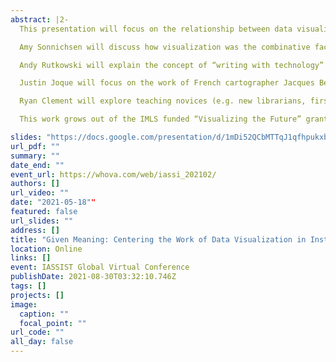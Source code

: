 ```yaml
---
abstract: |2-
  This presentation will focus on the relationship between data visualization and the production of meaning. The panelists will address teaching data visualization skills, especially to undergraduate students, in ways that center literacy, representation, design, aesthetics and critical approaches rather than exclusively focusing on specific technologies and tools.

  Amy Sonnichsen will discuss how visualization was the combinative factor in centering a course on community and interdisciplinary scholarship. She will share the instructional outcomes that emerged in the classroom through the focus on methods for making meaning and visual connections between data and disciplines.

  Andy Rutkowski will explain the concept of “writing with technology” in the context of a freshman writing course. He will focus on the importance of making space and time in the creation and interpretation of visualizations and how the process of visualizing data is sometimes more important than the end results.

  Justin Joque will focus on the work of French cartographer Jacques Bertin, especially from his 1960s text The Semiology of Graphics. This work provides an enduring foundation from which to understand visualization. This presentation will provide a critical overview of core concepts and suggest its continued relevance to understanding and teaching data visualization.

  Ryan Clement will explore teaching novices (e.g. new librarians, first-year undergrads, unfamiliar faculty) about data visualization as a form of communicating. Drawing from recent research and work, he will address the particular challenges and solutions in working with novices, and how this can complement/challenge the ‘in-class’ lessons from faculty.

  This work grows out of the IMLS funded “Visualizing the Future” grant (RE-73-18-0059-18) designed to develop a literacy-based instructional and research agenda for library and information professionals advancing data visualization instruction and use beyond hands-on, technology-based tutorials toward a nuanced, critical understanding. All four panelists are currently working on the grant project.

slides: "https://docs.google.com/presentation/d/1mDi52QCbMTTqJ1qfhpukxbNeinlk9NMzf_ODTcv5iw0/edit?usp=sharing"
url_pdf: ""
summary: ""
date_end: ""
event_url: https://whova.com/web/iassi_202102/
authors: []
url_video: ""
date: "2021-05-18""
featured: false
url_slides: ""
address: []
title: "Given Meaning: Centering the Work of Data Visualization in Instruction"
location: Online
links: []
event: IASSIST Global Virtual Conference
publishDate: 2021-08-30T03:32:10.746Z
tags: []
projects: []
image:
  caption: ""
  focal_point: ""
url_code: ""
all_day: false
---
```

